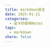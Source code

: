 ```yaml
---
title: markdown语法
date: 2025-01-21
categories:
  - 皮卡的使用Notes
tags:
  - markdown
share: false
---
```


